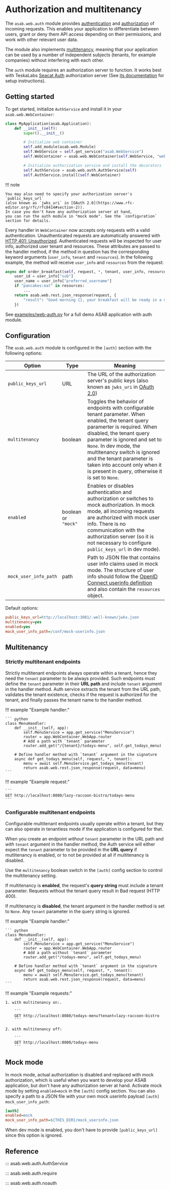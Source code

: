 # Authorization and multitenancy

The `asab.web.auth` module provides [authentication](https://en.wikipedia.org/wiki/Authentication) and
[authorization](https://en.wikipedia.org/wiki/Authorization) of incoming requests.
This enables your application to differentiate between users,
grant or deny them API access depending on their permissions, and work
with other relevant user data.

The module also implements [multitenancy](https://en.wikipedia.org/wiki/Multitenancy),
meaning that your application can be used by a number of independent subjects
(tenants, for example companies) without interfering with each other.

The `auth` module requires an authorization server to function.
It works best with TeskaLabs [Seacat Auth](https://github.com/TeskaLabs/seacat-auth)
authorization server 
(See [its documentation](https://docs.teskalabs.com/seacat-auth/getting-started/quick-start) for setup instructions).

## Getting started

To get started, initialize `AuthService` and install it in your `asab.web.WebContainer`:

``` python
class MyApplication(asab.Application):
	def __init__(self):
		super().__init__()

		# Initialize web container
		self.add_module(asab.web.Module)
		self.WebService = self.get_service("asab.WebService")
		self.WebContainer = asab.web.WebContainer(self.WebService, "web")

		# Initialize authorization service and install the decorators
		self.AuthService = asab.web.auth.AuthService(self)
		self.AuthService.install(self.WebContainer)
```

!!! note

	You may also need to specify your authorization server's `public_keys_url`
	(also known as `jwks_uri` in [OAuth 2.0](https://www.rfc-editor.org/rfc/rfc8414#section-2)).
	In case you don't have any authorization server at hand,
	you can run the auth module in "mock mode". See the `configuration` section for details.


Every handler in `WebContainer` now accepts only requests with a valid authentication.
Unauthenticated requests are automatically answered with
[HTTP 401: Unauthorized](https://developer.mozilla.org/en-US/docs/Web/HTTP/Status/401).
Authenticated requests will be inspected for user info, authorized user tenant and resources.
These attributes are passed to the handler method, if the method in question has
the corresponding keyword arguments (`user_info`, `tenant` and `resources`).
In the following example, the method will receive `user_info` and `resources` from the request:

``` python
async def order_breakfast(self, request, *, tenant, user_info, resources):
	user_id = user_info["sub"]
	user_name = user_info["preferred_username"]
	if "pancakes:eat" in resources:
		...
	return asab.web.rest.json_response(request, {
		"result": "Good morning {}, your breakfast will be ready in a minute!".format(user_name)
	})
```

See [examples/web-auth.py](https://github.com/TeskaLabs/asab/blob/master/examples/web-auth.py) for a full demo ASAB application with auth module.

## Configuration

The `asab.web.auth` module is configured
in the `[auth]` section with the following options:

| Option                | Type             | Meaning |
|-----------------------|------------------| --- |
| `public_keys_url`     | URL              | The URL of the authorization server's public keys (also known as `jwks_uri` in [OAuth 2.0](https://www.rfc-editor.org/rfc/rfc8414#section-2)) |
| `multitenancy`        | boolean          | Toggles the behavior of endpoints with configurable tenant parameter. When enabled, the tenant query paramerter is required. When disabled, the tenant query parameter is ignored and set to `None`. In dev mode, the multitenancy switch is ignored and the tenant parameter is taken into account only when it is present in query, otherwise it is set to `None`. |
| `enabled`             | boolean or `"mock"` | Enables or disables authentication and authorization or switches to mock authorization. In mock mode, all incoming requests are authorized with mock user info. There is no communication with the authorization server (so it is not necessary to configure `public_keys_url` in dev mode).
| `mock_user_info_path` | path             | Path to JSON file that contains user info claims used in mock mode. The structure of user info should follow the [OpenID Connect userinfo definition](https://openid.net/specs/openid-connect-core-1_0.html#UserInfoResponse) and also contain the `resources` object.

Default options:

```ini
public_keys_url=http://localhost:3081/.well-known/jwks.json
multitenancy=yes
enabled=yes
mock_user_info_path=/conf/mock-userinfo.json
```

## Multitenancy

### Strictly multitenant endpoints

Strictly multitenant endpoints always operate within a tenant, hence they need the `tenant` parameter to be always provided.
Such endpoints must define the `tenant` parameter in their **URL path** and include `tenant` argument in the handler method.
Auth service extracts the tenant from the URL path, validates the tenant existence,
checks if the request is authorized for the tenant, and finally passes the tenant name to the handler method.

!!! example "Example handler:"

	``` python
	class MenuHandler:
		def __init__(self, app):
			self.MenuService = app.get_service("MenuService")
			router = app.WebContainer.WebApp.router
			# Add a path with `tenant` parameter
			router.add_get("/{tenant}/todays-menu", self.get_todays_menu)

		# Define handler method with `tenant` argument in the signature
		async def get_todays_menu(self, request, *, tenant):
			menu = await self.MenuService.get_todays_menu(tenant)
			return asab.web.rest.json_response(request, data=menu)
	```

!!! example "Example request:"

	```
	GET http://localhost:8080/lazy-raccoon-bistro/todays-menu
	```


### Configurable multitenant endpoints

Configurable multitenant endpoints usually operate within a tenant, but they can also operate in tenantless mode if the application is configured for that. 

When you create an endpoint *without* `tenant` parameter in the URL path and *with* `tenant` argument in the handler method, the
Auth service will either expect the `tenant` parameter
to be provided in the **URL query** if mutlitenancy is enabled,
or to not be provided at all if multitenancy is disabled. 

Use the `multitenancy` boolean switch in the `[auth]` config section to control the multitenancy setting.


If multitenancy is **enabled**, the request's **query string** must include a tenant parameter.
Requests without the tenant query result in Bad request (HTTP 400).

If multitenancy is **disabled**, the tenant argument in the handler method is set to `None`.
Any `tenant` parameter in the query string is ignored.

!!! example "Example handler:"

	``` python
	class MenuHandler:
		def __init__(self, app):
			self.MenuService = app.get_service("MenuService")
			router = app.WebContainer.WebApp.router
			# Add a path without `tenant` parameter
			router.add_get("/todays-menu", self.get_todays_menu)

		# Define handler method with `tenant` argument in the signature
		async def get_todays_menu(self, request, *, tenant):
			menu = await self.MenuService.get_todays_menu(tenant)
			return asab.web.rest.json_response(request, data=menu)
	```

!!! example "Example requests:"

	1. with multitenancy on:.

		```
		GET http://localhost:8080/todays-menu?tenant=lazy-raccoon-bistro
		```

	2. with multitenancy off:

		```
		GET http://localhost:8080/todays-menu
		```

## Mock mode

In mock mode, actual authorization is disabled and replaced with mock authorization, which is useful when you want 
to develop your ASAB application, but don't have any authorization server at hand. 
Activate mock mode by setting `enabled=mock` in the `[auth]` config section.
You can also specify a path to a JSON file with your own mock userinfo payload `[auth] mock_user_info_path`:

``` ini
[auth]
enabled=mock
mock_user_info_path=${THIS_DIR}/mock_userinfo.json
```

When dev mode is enabled, you don't have to provide `[public_keys_url]` since this option is ignored.

## Reference

::: asab.web.auth.AuthService


::: asab.web.auth.require

::: asab.web.auth.noauth
